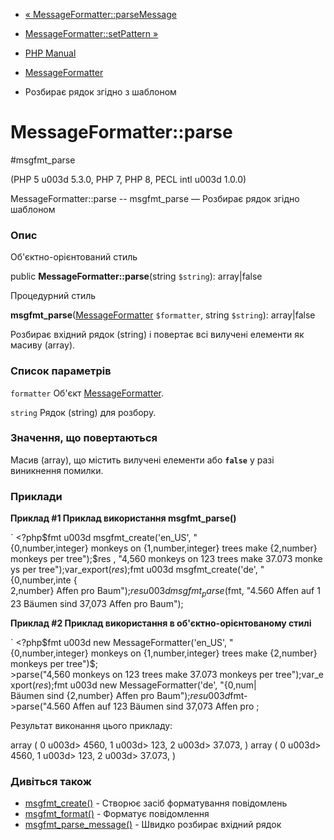 - [«
MessageFormatter::parseMessage](messageformatter.parsemessage.md)
- [MessageFormatter::setPattern »](messageformatter.setpattern.md)

- [PHP Manual](index.md)
- [MessageFormatter](class.messageformatter.md)
- Розбирає рядок згідно з шаблоном

# MessageFormatter::parse

#msgfmt_parse

(PHP 5 u003d 5.3.0, PHP 7, PHP 8, PECL intl u003d 1.0.0)

MessageFormatter::parse -- msgfmt_parse — Розбирає рядок згідно
шаблоном

### Опис

Об'єктно-орієнтований стиль

public **MessageFormatter::parse**(string `$string`): array\|false

Процедурний стиль

**msgfmt_parse**([MessageFormatter](class.messageformatter.md)
`$formatter`, string `$string`): array\|false

Розбирає вхідний рядок (string) і повертає всі вилучені елементи
як масиву (array).

### Список параметрів

`formatter`
Об'єкт [MessageFormatter](class.messageformatter.md).

`string`
Рядок (string) для розбору.

### Значення, що повертаються

Масив (array), що містить вилучені елементи або **`false`** у разі
виникнення помилки.

### Приклади

**Приклад #1 Приклад використання **msgfmt_parse()****

` <?php$fmt u003d msgfmt_create('en_US', "{0,number,integer} monkeys on {1,number,integer} trees make {2,number} monkeys per tree");$res , "4,560 monkeys on 123 trees make 37.073 monkeys per tree");var_export($res);$fmt u003d msgfmt_create('de', "{0,number,inte { 2,number} Affen pro Baum");$res u003d msgfmt_parse($fmt, "4.560 Affen auf 123 Bäumen sind 37,073 Affen pro Baum");

**Приклад #2 Приклад використання в об'єктно-орієнтованому стилі**

` <?php$fmt u003d new MessageFormatter('en_US', "{0,number,integer} monkeys on {1,number,integer} trees make {2,number} monkeys per tree")$; >parse("4,560 monkeys on 123 trees make 37.073 monkeys per tree");var_export($res);$fmt u003d new MessageFormatter('de', "{0,num| Bäumen sind {2,number} Affen pro Baum");$res u003d $fmt->parse("4.560 Affen auf 123 Bäumen sind 37,073 Affen pro ;

Результат виконання цього прикладу:

array (
0 u003d> 4560,
1 u003d> 123,
2 u003d> 37.073,
)
array (
0 u003d> 4560,
1 u003d> 123,
2 u003d> 37.073,
)

### Дивіться також

- [msgfmt_create()](messageformatter.create.md) - Створює засіб
форматування повідомлень
- [msgfmt_format()](messageformatter.format.md) - Форматує
повідомлення
- [msgfmt_parse_message()](messageformatter.parsemessage.md) -
Швидко розбирає вхідний рядок
